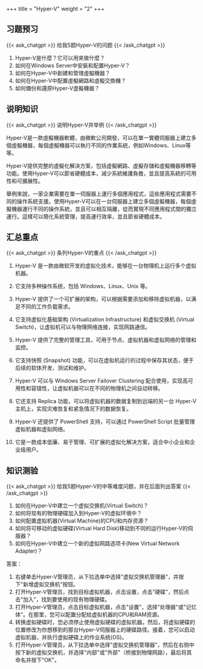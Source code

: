 +++
title = "Hyper-V"
weight = "2"
+++
## 习题预习
{{< ask_chatgpt >}}
给我5题Hyper-V的问题
{{< /ask_chatgpt >}}



1. Hyper-V是什麼？它可以用來做什麼？
2. 如何在Windows Server中安裝和配置Hyper-V？
3. 如何在Hyper-V中創建和管理虛擬機器？
4. 如何在Hyper-V中配置虛擬網路和虛擬交換機？
5. 如何備份和還原Hyper-V虛擬機器？   

## 说明知识
{{< ask_chatgpt >}}
说明Hyper-V并举例
{{< /ask_chatgpt >}}



Hyper-V是一款虛擬機器軟體，由微軟公司開發，可以在單一實體伺服器上建立多個虛擬機器，每個虛擬機器可以執行不同的作業系統，例如Windows、Linux等等。

Hyper-V提供完整的虛擬化解決方案，包括虛擬網路、虛擬存儲和虛擬機器移轉等功能。使用Hyper-V可以節省硬體成本，減少系統維護負擔，並且提高系統的可用性和可擴展性。

舉例來說，一家企業需要在單一伺服器上運行多個應用程式，這些應用程式需要不同的操作系統支援。使用Hyper-V可以在一台伺服器上建立多個虛擬機器，每個虛擬機器運行不同的操作系統，並且可以相互隔離，從而實現不同應用程式間的獨立運行。這樣可以簡化系統管理，提高運行效率，並且節省硬體成本。   

## 汇总重点
{{< ask_chatgpt >}}
条列Hyper-V的重点
{{< /ask_chatgpt >}}



1. Hyper-V 是一款由微软开发的虚拟化技术，能够在一台物理机上运行多个虚拟机器。

2. 它支持多种操作系统，包括 Windows、Linux、Unix 等。

3. Hyper-V 提供了一个可扩展的架构，可以根据需要添加和移除虚拟机器，以满足不同的工作负载需求。

4. 它支持虚拟化基础架构 (Virtualization Infrastructure) 和虚拟交换机 (Virtual Switch)，让虚拟机可以与物理网络连接，实现网路通信。

5. Hyper-V 提供了完整的管理工具，可用于节点、虚拟机器和虚拟网络的管理和监控。

6. 它支持快照 (Snapshot) 功能，可以在虚拟机运行的过程中保存其状态，便于后续的软体开发、测试和维护。

7. Hyper-V 可以与 Windows Server Failover Clustering 配合使用，实现高可用性和容错性，让虚拟机器可以在不同的物理机之间自动转移。

8. 它还支持 Replica 功能，可以将虚拟机器的数据复制到远端的另一台 Hyper-V 主机上，实现灾难恢复和紧急情况下的数据恢复。

9. Hyper-V 还提供了 PowerShell 支持，可以通过 PowerShell Script 批量管理虚拟机器和虚拟网络。

10. 它是一款成本低廉、易于管理、可扩展的虚拟化解决方案，适合中小企业和企业级用户。   

## 知识测验
{{< ask_chatgpt >}}
给我5题Hyper-V的中等难度问题，并在后面列出答案
{{< /ask_chatgpt >}}



1. 如何在Hyper-V中建立一个虚拟交换机(Virtual Switch)？ 
2. 如何将现有的物理硬碟加入到Hyper-V的虚拟环境中？ 
3. 如何配置虚拟机器(Virtual Machine)的CPU和内存资源？ 
4. 如何将可移动的虚拟硬碟(Virtual Hard Disk)移动到不同的运行Hyper-V的伺服器？ 
5. 如何在Hyper-V中建立一个新的虚拟网路选项卡(New Virtual Network Adapter)？ 

答案：
1. 右键单击Hyper-V管理员，从下拉选单中选择"虚拟交换机管理器"，并按下"新增虚拟交换机"按钮。
2. 打开Hyper-V管理员，找到目标虚拟机器，点击设置，点击"硬碟"，然后点击"加入"，找到要使用的现有物理硬碟。
3. 打开Hyper-V管理员，点击目标虚拟机器，点击"设置"，选择"处理器"或"记忆体"。在那里，您可以配置分配给虚拟机器的CPU和RAM资源。
4. 转换虚拟硬碟时，您必须停止使用虚拟硬碟的虚拟机器。然后，将虚拟硬碟的位置修改为你想移到的那台Hyper-V伺服器上的硬碟路径。接着，您可以启动虚拟机器，并执行虚拟硬碟上的作业系统(OS)。
5. 打开Hyper-V管理员，从下拉选单中选择"虚拟交换机管理器"，然后在右侧中按下新的虚拟交换机，并选择"内部"或"外部"（桥接到物理网路），最后将其命名并按下"OK"。   

